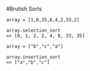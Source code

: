 #Brutish Sorts

```
array = [1,0,35,8,4,2,33,2]

array.selection_sort
=> [0, 1, 2, 2, 4, 8, 33, 35]

```
```
array = ["b","c","a"]

array.insertion_sort
=> ["a","b","c"]

```
